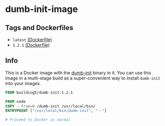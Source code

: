 # dumb-init-image

## Tags and Dockerfiles

 * `latest` [(Dockerfile)](https://github.com/building5/dumb-init-image/blob/master/Dockerfile)
 * `1.2.1` [(Dockerfile)](https://github.com/building5/dumb-init-image/blob/1.2.1/Dockerfile)

## Info

This is a Docker image with the [dumb-init][] binary in it. You can use this
image in a multi-stage build as a super-convenient way to install `dumb-init`
into your images.

```Dockerfile
FROM building5/dumb-init:1.2.1

FROM node
COPY --from=0 /dumb-init /usr/local/bin/
ENTRYPOINT ["/usr/local/bin/dumb-init", "--"]

# Proceed to Docker as normal
```

 [dumb-init]: https://github.com/Yelp/dumb-init
